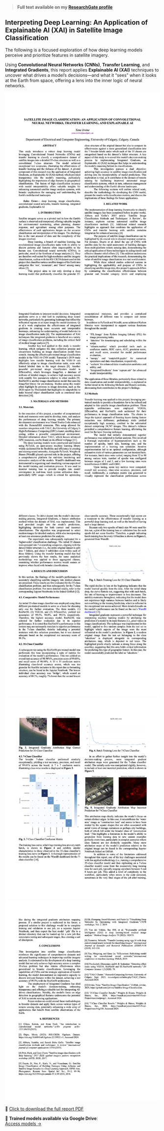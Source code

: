 > **Full text available on my [ResearchGate profile](https://www.researchgate.net/profile/Yene-Irvine)**
## Interpreting Deep Learning: An Application of Explainable AI (XAI) in Satellite Image Classification

The following is a focused exploration of how deep learning models perceive and prioritize features in satellite imagery.  

Using **Convolutional Neural Networks (CNNs)**, **Transfer Learning**, and **Integrated Gradients**, this report applies **Explainable AI (XAI)** techniques to uncover what drives a model’s decisions—and what it “sees” when it looks at the Earth from space, offering a lens into the inner logic of neural networks.

![1](./assets/1.jpg)
![2](./assets/2.jpg)
![3](./assets/3.jpg)
![4](./assets/4.jpg)
![5](./assets/5.jpg)

📄 [Click to download the full report PDF](./Final-Report-645-YeneIrvine.pdf)

🔗 **Trained models available via Google Drive**:  
[Access models →](https://drive.google.com/drive/folders/1H6Epfbe-EJdkYNWIMq4t5ad221tHED8E?usp=sharing)


